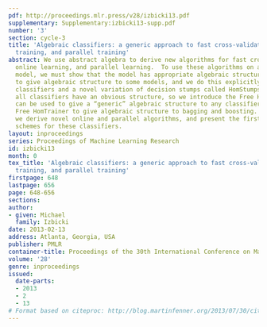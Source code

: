 ```yaml
---
pdf: http://proceedings.mlr.press/v28/izbicki13.pdf
supplementary: Supplementary:izbicki13-supp.pdf
number: '3'
section: cycle-3
title: 'Algebraic classifiers: a generic approach to fast cross-validation, online
  training, and parallel training'
abstract: We use abstract algebra to derive new algorithms for fast cross-validation,
  online learning, and parallel learning.  To use these algorithms on a classification
  model, we must show that the model has appropriate algebraic structure.  It is easy
  to give algebraic structure to some models, and we do this explicitly for Bayesian
  classifiers and a novel variation of decision stumps called HomStumps.  But not
  all classifiers have an obvious structure, so we introduce the Free HomTrainer.  This
  can be used to give a “generic” algebraic structure to any classifier.  We use the
  Free HomTrainer to give algebraic structure to bagging and boosting.  In so doing,
  we derive novel online and parallel algorithms, and present the first fast cross-validation
  schemes for these classifiers.
layout: inproceedings
series: Proceedings of Machine Learning Research
id: izbicki13
month: 0
tex_title: 'Algebraic classifiers: a generic approach to fast cross-validation, online
  training, and parallel training'
firstpage: 648
lastpage: 656
page: 648-656
sections: 
author:
- given: Michael
  family: Izbicki
date: 2013-02-13
address: Atlanta, Georgia, USA
publisher: PMLR
container-title: Proceedings of the 30th International Conference on Machine Learning
volume: '28'
genre: inproceedings
issued:
  date-parts:
  - 2013
  - 2
  - 13
# Format based on citeproc: http://blog.martinfenner.org/2013/07/30/citeproc-yaml-for-bibliographies/
---
```

